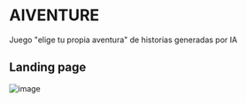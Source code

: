 # AIVENTURE

Juego "elige tu propia aventura" de historias generadas por IA

## Landing page

![image](https://github.com/manuquiroga/AIventure/assets/90061145/aebece4a-483c-4dcc-a0b4-29ade974ffba)


